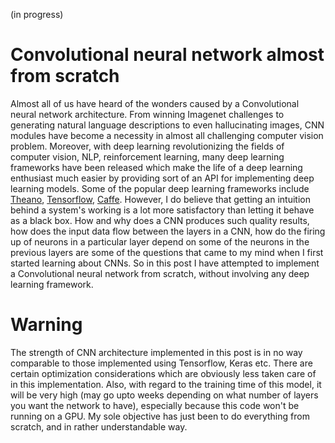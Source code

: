 (in progress)
# Convolutional neural network almost from scratch
Almost all of us have heard of the wonders caused by a Convolutional neural network architecture. From winning Imagenet challenges to generating natural language descriptions to even hallucinating images, CNN modules have become a necessity in almost all challenging computer vision problem.
Moreover, with deep learning revolutionizing the fields of computer vision, NLP, reinforcement learning, many deep learning frameworks have been released which make the life of a deep learning enthusiast much easier by providing sort of an API for implementing deep learning models. Some of the popular deep learning frameworks include <a href="http://deeplearning.net/software/theano/">Theano</a>, <a href="https://www.tensorflow.org">Tensorflow</a>, <a href="http://caffe.berkeleyvision.org/">Caffe</a>.
However, I do believe that getting an intuition behind a system's working is a lot more satisfactory than letting it behave as a black box. How and why does a CNN produces such quality results, how does the input data flow between the layers in a CNN, how do the firing up of neurons in a particular layer depend on some of the neurons in the previous layers are some of the questions that came to my mind when I first started learning about CNNs.
So in this post I have attempted to implement a Convolutional neural network from scratch, without involving any deep learning framework.
# Warning
The strength of CNN architecture implemented in this post is in no way comparable to those implemented using Tensorflow, Keras etc. There are certain optimization considerations which are obviously less taken care of in this implementation. Also, with regard to the training time of this model, it will be very high (may go upto weeks depending on what number of layers you want the network to have), especially because this code won't be running on a GPU.
My sole objective has just been to do everything from scratch, and in rather understandable way.
